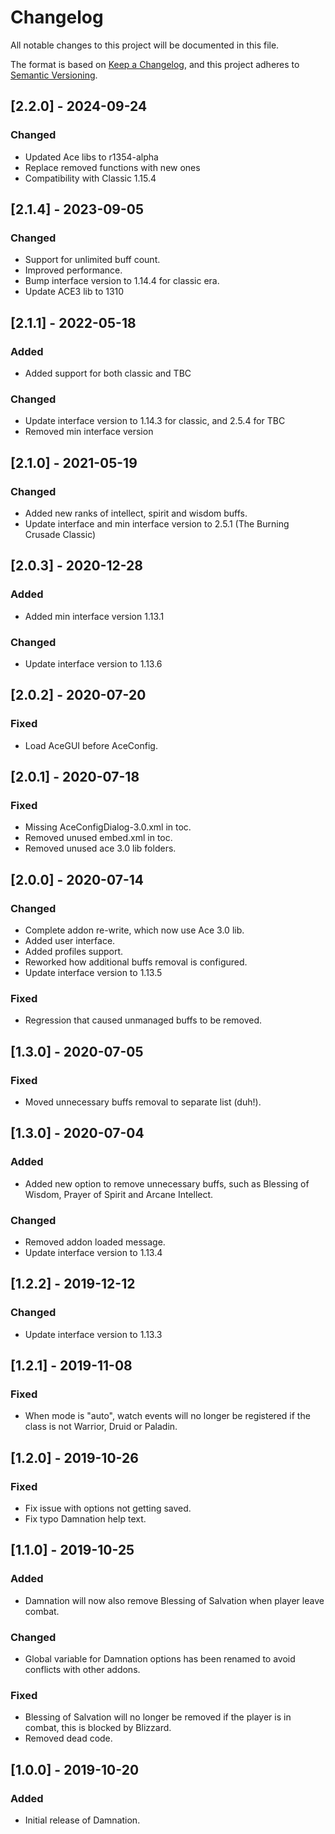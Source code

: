 # Changelog
All notable changes to this project will be documented in this file.

The format is based on [Keep a Changelog](https://keepachangelog.com/en/1.0.0/),
and this project adheres to [Semantic Versioning](https://semver.org/spec/v2.0.0.html).

## [2.2.0] - 2024-09-24
### Changed
- Updated Ace libs to r1354-alpha
- Replace removed functions with new ones
- Compatibility with Classic 1.15.4

## [2.1.4] - 2023-09-05
### Changed
- Support for unlimited buff count.
- Improved performance.
- Bump interface version to 1.14.4 for classic era.
- Update ACE3 lib to 1310

## [2.1.1] - 2022-05-18
### Added
- Added support for both classic and TBC

### Changed
- Update interface version to 1.14.3 for classic, and 2.5.4 for TBC
- Removed min interface version

## [2.1.0] - 2021-05-19
### Changed
- Added new ranks of intellect, spirit and wisdom buffs.
- Update interface and min interface version to 2.5.1 (The Burning Crusade Classic)

## [2.0.3] - 2020-12-28
### Added
- Added min interface version 1.13.1

### Changed
- Update interface version to 1.13.6

## [2.0.2] - 2020-07-20
### Fixed
- Load AceGUI before AceConfig.

## [2.0.1] - 2020-07-18
### Fixed
- Missing AceConfigDialog-3.0.xml in toc.
- Removed unused embed.xml in toc.
- Removed unused ace 3.0 lib folders.

## [2.0.0] - 2020-07-14
### Changed
- Complete addon re-write, which now use Ace 3.0 lib.
- Added user interface.
- Added profiles support.
- Reworked how additional buffs removal is configured.
- Update interface version to 1.13.5

### Fixed
- Regression that caused unmanaged buffs to be removed.

## [1.3.0] - 2020-07-05
### Fixed
- Moved unnecessary buffs removal to separate list (duh!).

## [1.3.0] - 2020-07-04
### Added
- Added new option to remove unnecessary buffs, such as Blessing of Wisdom, Prayer of Spirit and Arcane Intellect.

### Changed
- Removed addon loaded message.
- Update interface version to 1.13.4

## [1.2.2] - 2019-12-12
### Changed
- Update interface version to 1.13.3

## [1.2.1] - 2019-11-08
### Fixed
- When mode is "auto", watch events will no longer be registered if the class is not Warrior, Druid or Paladin.

## [1.2.0] - 2019-10-26
### Fixed
- Fix issue with options not getting saved.
- Fix typo Damnation help text.

## [1.1.0] - 2019-10-25
### Added
- Damnation will now also remove Blessing of Salvation when player leave combat.

### Changed
- Global variable for Damnation options has been renamed to avoid conflicts with other addons.

### Fixed
- Blessing of Salvation will no longer be removed if the player is in combat, this is blocked by Blizzard.
- Removed dead code.

## [1.0.0] - 2019-10-20
### Added
- Initial release of Damnation.
